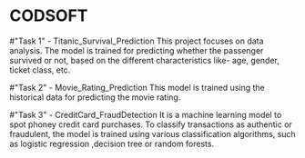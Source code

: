 # CODSOFT

#"Task 1" - Titanic_Survival_Prediction
This project focuses on data analysis. The model is trained for predicting whether the passenger survived or not, based on the different characteristics like- age, gender, ticket class, etc.

#"Task 2" - Movie_Rating_Prediction
This model is trained using the historical data for predicting the movie rating.

#"Task 3" - CreditCard_FraudDetection
It is a machine learning model to spot phoney credit card purchases. To classify transactions as authentic or fraudulent, the model is trained using various classification algorithms, such as logistic regression ,decision tree or random forests.
